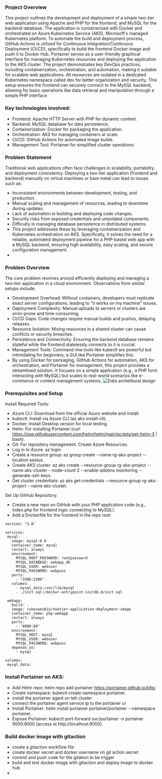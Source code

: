 ### Project Overview
This project outlines the development and deployment of a simple two-tier web application using Apache and PHP for the frontend, and MySQL for the backend database. The application is containerized with Docker and orchestrated on Azure Kubernetes Service (AKS), Microsoft's managed Kubernetes platform. To automate the build and deployment process, GitHub Actions is utilized for Continuous Integration/Continuous Deployment (CI/CD), specifically to build the frontend Docker image and push it to Docker Hub. Portainer serves as a user-friendly graphical interface for managing Kubernetes resources and deploying the application to the AKS cluster.
The project demonstrates key DevOps practices, including containerization, orchestration, and automation, making it suitable for scalable web applications. All resources are isolated in a dedicated Kubernetes namespace called dev for better organization and security. This setup ensures the frontend can securely connect to the MySQL backend, allowing for basic operations like data retrieval and manipulation through a simple PHP interface

### Key technologies involved:
- Frontend: Apache HTTP Server with PHP for dynamic content.
- Backend: MySQL database for data persistence.
- Containerization: Docker for packaging the application.
- Orchestration: AKS for managing containers at scale.
- CI/CD: GitHub Actions for automated image builds.
- Management Tool: Portainer for simplified cluster operations.

### Problem Statement
Traditional web applications often face challenges in scalability, portability, and deployment consistency. Deploying a two-tier application (frontend and backend) manually on virtual machines or bare metal can lead to issues such as:
- Inconsistent environments between development, testing, and production.
- Manual scaling and management of resources, leading to downtime during updates.
- Lack of automation in building and deploying code changes.
- Security risks from exposed credentials and unisolated components.
- Difficulty in managing database persistence in distributed systems.
- This project addresses these by leveraging containerization and Kubernetes orchestration on AKS. Specifically, it solves the need for a reliable, automated deployment pipeline for a PHP-based web app with a MySQL backend, ensuring high availability, easy scaling, and secure configuration management.
- 
### Problem Overview
The core problem revolves around efficiently deploying and managing a two-tier application in a cloud environment. Observations from similar setups include:
- Development Overhead: Without containers, developers must replicate exact server configurations, leading to "it works on my machine" issues.
- Deployment Complexity: Manual uploads to servers or clusters are error-prone and time-consuming.
- CI/CD Gaps: Code changes require manual builds and pushes, delaying releases.
- Resource Isolation: Mixing resources in a shared cluster can cause conflicts or security breaches.
- Persistence and Connectivity: Ensuring the backend database remains stateful while the frontend statelessly connects to it is crucial.
- Management Tools: Command-line tools like kubectl are powerful but intimidating for beginners; a GUI like Portainer simplifies this.
- By using Docker for packaging, GitHub Actions for automation, AKS for orchestration, and Portainer for management, this project provides a streamlined solution. It focuses on a simple application (e.g., a PHP form interacting with MySQL) but scales to real-world scenarios like e-commerce or content management systems.
![Data archetitural design]()

### Prerequisites and Setup
Install Required Tools:
- Azure CLI: Download from the official Azure website and install.
- kubectl: Install via Azure CLI (az aks install-cli).
- Docker: Install Desktop version for local testing.
- Helm: For installing Portainer (curl https://raw.githubusercontent.com/helm/helm/main/scripts/get-helm-3 | bash).
- Git: For repository management.
Create Azure Resources:
- Log in to Azure: az login.
- Create a resource group: az group create --name rg-aks-project --location eastus.
- Create AKS cluster: az aks create --resource-group rg-aks-project --name aks-cluster --node-count 2 --enable-addons monitoring --generate-ssh-keys.
- Get cluster credentials: az aks get-credentials --resource-group rg-aks-project --name aks-cluster.


Set Up GitHub Repository:

- Create a new repo on GitHub with your PHP application code (e.g., index.php for frontend logic connecting to MySQL).
- Add a Dockerfile for the frontend in the repo root:
 ```
version: "3.8"

services:
  mysql:
    image: mysql:8.0
    container_name: mysql
    restart: always
    environment:
      MYSQL_ROOT_PASSWORD: rootpassword
      MYSQL_DATABASE: webapp_db
      MYSQL_USER: webuser
      MYSQL_PASSWORD: webpass
    ports:
      - "3306:3306"
    volumes:
      - mysql_data:/var/lib/mysql
      - ./init.sql:/docker-entrypoint-initdb.d/init.sql

  webapp:
    build: .
    image: rukevweubio/twotier-application-deployment-image
    container_name: php-webapp
    restart: always
    ports:
      - "8080:80"
    environment:
      MYSQL_HOST: mysql
      MYSQL_USER: webuser
      MYSQL_PASSWORD: webpass
    depends_on:
      - mysql

volumes:
  mysql_data:
```
### Install Portainer on AKS:
- Add Helm repo: helm repo add portainer https://portainer.github.io/k8s/.
- Create namespace: kubectl create namespace portainer.
- install the portainer agent  on teh cluster
-  connect the  portainer agent service ip to the  portainer  ui 
- Install Portainer: helm install portainer portainer/portainer --namespace portainer.
- Expose Portainer: kubectl port-forward svc/portainer -n portainer 9000:9000 (access at http://localhost:9000).
  
### Build docker image  with gitaction 
- create a gitaction  workflow file
- create  docker secret and docker username  on git action  secret
-  commit  and push  code  for the gitation to be trigger
-  build and test docker image  with gitaction  and deploy image to docker hub
-  
